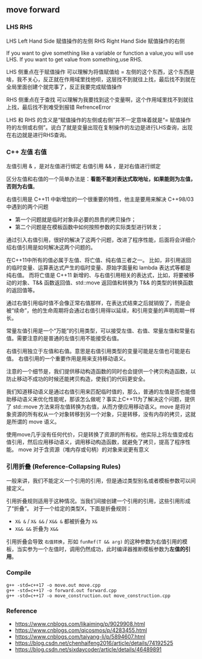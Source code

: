## move forward
### LHS RHS

LHS Left Hand Side 赋值操作的左侧
RHS Right Hand Side 赋值操作的右侧

If you want to give something like a variable or function a value,you will use LHS.
If you want to get value from something,use RHS.

LHS 侧重点在于赋值操作 可以理解为将值赋值给 = 左侧的这个东西，这个东西是啥，我不关心，反正就在作用域里找他呗，这层找不到就往上找，最后找不到就在全局里面创建个就完事了，反正我要完成赋值操作

RHS 侧重点在于查找 可以理解为我要找到这个变量啊，这个作用域里找不到就往上找，最后找不到难受到报错 RefrenceError

LHS 和 RHS 的含义是“赋值操作的左侧或右侧”并不一定意味着就是“= 赋值操作符的左侧或右侧”。说白了就是变量出现在复制操作的左边是进行LHS查询，出现在右边就是进行RHS查询。

### C++ 左值 右值

左值引用 & ，是对左值进行绑定
右值引用 && ，是对右值进行绑定

区分左值和右值的一个简单办法是：**看能不能对表达式取地址，如果能则为左值，否则为右值**。

右值引用是 C++11 中新增加的一个很重要的特性，他主是要用来解决 C++98/03 中遇到的两个问题
- 第一个问题就是临时对象非必要的昂贵的拷贝操作；
- 第二个问题是在模板函数中如何按照参数的实际类型进行转发；

通过引入右值引用，很好的解决了这两个问题，改进了程序性能，后面将会详细介绍右值引用是如何解决这两个问题的。

在C++11中所有的值必属于左值、将亡值、纯右值三者之一。
比如，非引用返回的临时变量、运算表达式产生的临时变量、原始字面量和 lambda 表达式等都是纯右值。
而将亡值是 C++11 新增的、与右值引用相关的表达式，比如，将要被移动的对象、T&& 函数返回值、std::move 返回值和转换为 T&& 的类型的转换函数的返回值等。

通过右值引用临时值不会像正常右值那样，在表达式结束之后就销毁了，而是会被“续命”，他的生命周期将会通过右值引用得以延续，和引用变量的声明周期一样长。

常量左值引用是一个“万能”的引用类型，可以接受左值、右值、常量左值和常量右值。需要注意的是普通的左值引用不能接受右值。

右值引用独立于左值和右值。意思是右值引用类型的变量可能是左值也可能是右值。
右值引用的一个重要作用是用来支持移动语义。

注意的一个细节是，我们提供移动构造函数的同时也会提供一个拷贝构造函数，以防止移动不成功的时候还能拷贝构造，使我们的代码更安全。

我们知道移动语义是通过右值引用来匹配临时值的，那么，普通的左值是否也能借助移动语义来优化性能呢，那该怎么做呢？事实上C++11为了解决这个问题，提供了 std::move 方法来将左值转换为右值，从而方便应用移动语义。move 是将对象资源的所有权从一个对象转移到另一个对象，只是转移，没有内存的拷贝，这就是所谓的 move 语义。

使用move几乎没有任何代价，只是转换了资源的所有权。他实际上将左值变成右值引用，然后应用移动语义，调用移动构造函数，就避免了拷贝，提高了程序性能。
move 对于含资源（堆内存或句柄）的对象来说更有意义

### 引用折叠 (Reference-Collapsing Rules)

一般来讲，我们不能定义一个引用的引用，但是通过类型别名或者模板参数可以间接定义。

引用折叠规则适用于这种情况。当我们间接创建一个引用的引用，这些引用形成了“折叠”。
对于一个给定的类型X，下面是折叠规则：

- `X& &` / `X& &&` / `X&& &` 都被折叠为 `X&`
- `X&& &&` 折叠为 `X&&`

引用折叠会导致 `右值转换`，形如 `funRef(T && arg)` 的这种参数为右值引用的模板，当实参为一个左值时，调用仍然成功，此时编译器推断模板参数为**左值的引用**。

### Compile

```
g++ -std=c++17 -o move.out move.cpp
g++ -std=c++17 -o forward.out forward.cpp
g++ -std=c++17 -o move_construction.out move_construction.cpp
```

### Reference
- https://www.cnblogs.com/likaiming/p/9029908.html
- https://www.cnblogs.com/qicosmos/p/4283455.html
- https://www.cnblogs.com/taiyang-li/p/5894607.html
- https://blog.csdn.net/chenhaifeng2016/article/details/74192525
- https://blog.csdn.net/sixdaycoder/article/details/46489891
